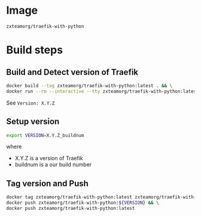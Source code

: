 # Image
	zxteamorg/traefik-with-python

# Build steps
## Build and Detect version of Traefik
```bash
docker build --tag zxteamorg/traefik-with-python:latest . && \
docker run --rm --interactive --tty zxteamorg/traefik-with-python:latest version
```
See `Version: X.Y.Z`

## Setup version
```bash
export VERSION=X.Y.Z_buildnum
```
where
* X.Y.Z is a version of Traefik
* buildnum is a our build number

## Tag version and Push
```bash
docker tag zxteamorg/traefik-with-python:latest zxteamorg/traefik-with-python:${VERSION} && \
docker push zxteamorg/traefik-with-python:${VERSION} && \
docker push zxteamorg/traefik-with-python:latest
```
